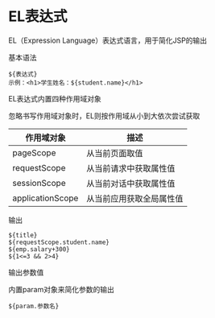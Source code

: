# EL表达式

EL（Expression Language）表达式语言，用于简化JSP的输出

基本语法

```
${表达式}
示例：<h1>学生姓名：${student.name}</h1>
```

EL表达式内置四种作用域对象

忽略书写作用域对象时，EL则按作用域从小到大依次尝试获取

| 作用域对象       | 描述                     |
| ---------------- | ------------------------ |
| pageScope        | 从当前页面取值           |
| requestScope     | 从当前请求中获取属性值   |
| sessionScope     | 从当前对话中获取属性值   |
| applicationScope | 从当前应用获取全局属性值 |

输出

```
${title}
${requestScope.student.name}
${emp.salary+300}
${1<=3 && 2>4}
```

输出参数值

内置param对象来简化参数的输出

```
${param.参数名}
```





